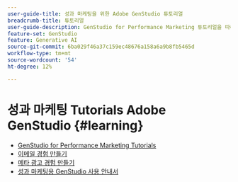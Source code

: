 ```yaml
---
user-guide-title: 성과 마케팅을 위한 Adobe GenStudio 튜토리얼
breadcrumb-title: 튜토리얼
user-guide-description: GenStudio for Performance Marketing 튜토리얼을 따라 이메일 경험 만들기와 같은 전체적인 프로세스를 완료하는 방법을 알아봅니다.
feature-set: GenStudio
feature: Generative AI
source-git-commit: 6ba029f46a37c159ec48676a158a6a9b8fb5465d
workflow-type: tm+mt
source-wordcount: '54'
ht-degree: 12%

---
```



# 성과 마케팅 Tutorials Adobe GenStudio {#learning}

+ [GenStudio for Performance Marketing Tutorials](tutorials.md)
+ [이메일 경험 만들기](create-email-experience.md)
+ [메타 광고 경험 만들기](create-meta-ad.md)
+ [성과 마케팅용 GenStudio 사용 안내서](https://experienceleague.adobe.com/docs/genstudio/user-guide/home.html)
